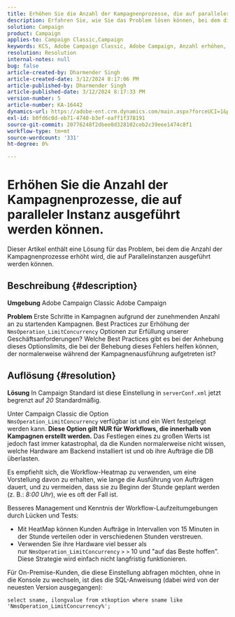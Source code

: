 ```yaml
---
title: Erhöhen Sie die Anzahl der Kampagnenprozesse, die auf paralleler Instanz ausgeführt werden können.
description: Erfahren Sie, wie Sie das Problem lösen können, bei dem die Anzahl der Kampagnenprozesse zunimmt, die parallel ausgeführt werden können. Verwenden Sie die Workflow-Heatmap.
solution: Campaign
product: Campaign
applies-to: Campaign Classic,Campaign
keywords: KCS, Adobe Campaign Classic, Adobe Campaign, Anzahl erhöhen, Kampagnenprozesse, Instanz, parallel, Best Practices
resolution: Resolution
internal-notes: null
bug: false
article-created-by: Dharmender Singh
article-created-date: 3/12/2024 8:17:06 PM
article-published-by: Dharmender Singh
article-published-date: 3/12/2024 8:17:33 PM
version-number: 5
article-number: KA-16442
dynamics-url: https://adobe-ent.crm.dynamics.com/main.aspx?forceUCI=1&pagetype=entityrecord&etn=knowledgearticle&id=56b42c7b-ade0-ee11-904c-6045bd045872
exl-id: b0fd6c0d-eb71-4740-b3ef-eaff1f378191
source-git-commit: 20776248f2dbee0d328102ceb2c39eee1474c8f1
workflow-type: tm+mt
source-wordcount: '331'
ht-degree: 0%

---
```


# Erhöhen Sie die Anzahl der Kampagnenprozesse, die auf paralleler Instanz ausgeführt werden können.


Dieser Artikel enthält eine Lösung für das Problem, bei dem die Anzahl der Kampagnenprozesse erhöht wird, die auf Parallelinstanzen ausgeführt werden können.

## Beschreibung {#description}


<b>Umgebung</b>
Adobe Campaign Classic Adobe Campaign

<b>Problem</b>
Erste Schritte in Kampagnen aufgrund der zunehmenden Anzahl an zu startenden Kampagnen.
Best Practices zur Erhöhung der `NmsOperation_LimitConcurrency` Optionen zur Erfüllung unserer Geschäftsanforderungen?
Welche Best Practices gibt es bei der Anhebung dieses Optionslimits, die bei der Behebung dieses Fehlers helfen können, der normalerweise während der Kampagnenausführung aufgetreten ist?


## Auflösung {#resolution}


<b>Lösung</b>
In Campaign Standard ist diese Einstellung in `serverConf.xml` jetzt begrenzt auf *20* Standardmäßig.  

Unter Campaign Classic die Option `NmsOperation_LimitConcurrency` verfügbar ist und ein Wert festgelegt werden kann.
<b>Diese Option gilt NUR für Workflows, die innerhalb von Kampagnen erstellt werden.</b>
Das Festlegen eines zu großen Werts ist jedoch fast immer katastrophal, da die Kunden normalerweise nicht wissen, welche Hardware am Backend installiert ist und ob ihre Aufträge die DB überlasten.

Es empfiehlt sich, die Workflow-Heatmap zu verwenden, um eine Vorstellung davon zu erhalten, wie lange die Ausführung von Aufträgen dauert, und zu vermeiden, dass sie zu Beginn der Stunde geplant werden (z. B.: *8:00 Uhr*), wie es oft der Fall ist.

Besseres Management und Kenntnis der Workflow-Laufzeitumgebungen durch Lücken und Tests:

- Mit HeatMap können Kunden Aufträge in Intervallen von 15 Minuten in der Stunde verteilen oder in verschiedenen Stunden verstreuen.
- Verwenden Sie ihre Hardware viel besser als nur `NmsOperation_LimitConcurrency` `>` `>`  10 und &quot;auf das Beste hoffen&quot;. Diese Strategie wird einfach nicht langfristig funktionieren.


Für On-Premise-Kunden, die diese Einstellung abfragen möchten, ohne in die Konsole zu wechseln, ist dies die SQL-Anweisung (dabei wird von der neuesten Version ausgegangen):


```
select sname, ilongvalue from xtkoption where sname like 'NmsOperation_LimitConcurrency%';
```
